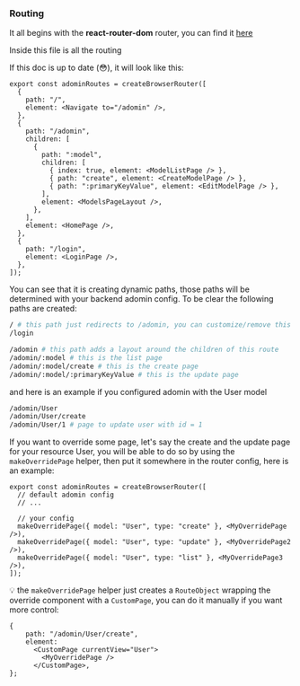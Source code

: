 ### Routing

It all begins with the **react-router-dom** router, you can find it [here](../src/router.tsx)

Inside this file is all the routing

If this doc is up to date (:flushed:), it will look like this:

```tsx
export const adominRoutes = createBrowserRouter([
  {
    path: "/",
    element: <Navigate to="/adomin" />,
  },
  {
    path: "/adomin",
    children: [
      {
        path: ":model",
        children: [
          { index: true, element: <ModelListPage /> },
          { path: "create", element: <CreateModelPage /> },
          { path: ":primaryKeyValue", element: <EditModelPage /> },
        ],
        element: <ModelsPageLayout />,
      },
    ],
    element: <HomePage />,
  },
  {
    path: "/login",
    element: <LoginPage />,
  },
]);
```

You can see that it is creating dynamic paths, those paths will be determined with your backend adomin config.
To be clear the following paths are created:

```bash
/ # this path just redirects to /adomin, you can customize/remove this behaviour if you don't like it
/login

/adomin # this path adds a layout around the children of this route
/adomin/:model # this is the list page
/adomin/:model/create # this is the create page
/adomin/:model/:primaryKeyValue # this is the update page
```

and here is an example if you configured adomin with the User model

```bash
/adomin/User
/adomin/User/create
/adomin/User/1 # page to update user with id = 1
```

If you want to override some page, let's say the create and the update page for your resource User, you will be able to do so by using the `makeOverridePage` helper, then put it somewhere in the router config, here is an example:

```tsx
export const adominRoutes = createBrowserRouter([
  // default adomin config
  // ...

  // your config
  makeOverridePage({ model: "User", type: "create" }, <MyOverridePage />),
  makeOverridePage({ model: "User", type: "update" }, <MyOverridePage2 />),
  makeOverridePage({ model: "User", type: "list" }, <MyOverridePage3 />),
]);
```

:bulb: the `makeOverridePage` helper just creates a `RouteObject` wrapping the override component with a `CustomPage`, you can do it manually if you want more control:

```tsx
{
	path: "/adomin/User/create",
	element:
	  <CustomPage currentView="User">
	    <MyOverridePage />
	  </CustomPage>,
};
```
